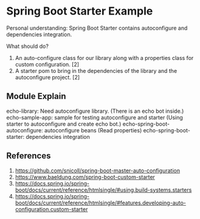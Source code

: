 # Spring Boot Starter Example

Personal understanding: 
    Spring Boot Starter contains autoconfigure and dependencies integration.

What should do?
1. An auto-configure class for our library along with a properties class for custom configuration. [2]
2. A starter pom to bring in the dependencies of the library and the autoconfigure project. [2]

## Module Explain
echo-library: Need autoconfigure library. (There is an echo bot inside.)
echo-sample-app: sample for testing autoconfigure and starter (Using starter to autoconfigure and create echo bot.)
echo-spring-boot-autoconfigure: autoconfigure beans (Read properties)
echo-spring-boot-starter: dependencies integration

## References
1. https://github.com/snicoll/spring-boot-master-auto-configuration
2. https://www.baeldung.com/spring-boot-custom-starter 
3. https://docs.spring.io/spring-boot/docs/current/reference/htmlsingle/#using.build-systems.starters
4. https://docs.spring.io/spring-boot/docs/current/reference/htmlsingle/#features.developing-auto-configuration.custom-starter
